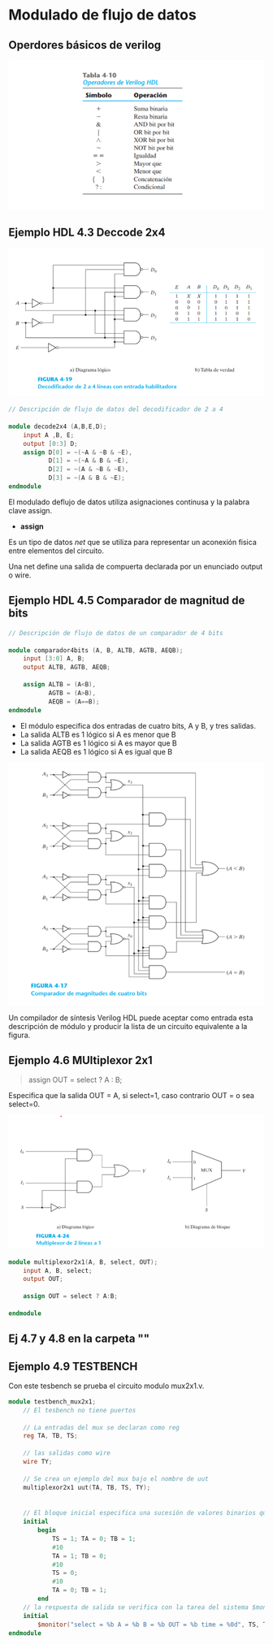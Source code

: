 # Modulado de flujo de datos

##  Operdores básicos de verilog

![Imagen](img/operadores_basicos.png)


## Ejemplo HDL 4.3 Deccode 2x4 
![Imagen](img/decode2x4.png)

~~~ verilog
// Descripción de flujo de datos del decodificador de 2 a 4

module decode2x4 (A,B,E,D);
    input A ,B, E;
    output [0:3] D;
    assign D[0] = ~(~A & ~B & ~E),
           D[1] = ~(~A & B & ~E),
           D[2] = ~(A & ~B & ~E),
           D[3] = ~(A & B & ~E);
endmodule
~~~

El modulado deflujo de datos utiliza asignaciones continusa y la palabra clave assign.

- **assign**

Es un tipo de datos *net* que se utiliza para representar un aconexión fisica entre elementos del circuito.

Una net define una salida de compuerta declarada por un enunciado output o wire.

## Ejemplo HDL 4.5 Comparador de magnitud de bits  

~~~ verilog
// Descripción de flujo de datos de un comparador de 4 bits

module comparador4bits (A, B, ALTB, AGTB, AEQB);
    input [3:0] A, B;
    output ALTB, AGTB, AEQB;
    
    assign ALTB = (A<B),
           AGTB = (A>B), 
           AEQB = (A==B);
endmodule
~~~

- El módulo especifica dos entradas de cuatro bits, A y B, y tres salidas.
- La salida ALTB es 1 lógico si A es menor que B
- La salida AGTB es 1 lógico si A es mayor que B 
- La salida AEQB  es 1 lógico si A es igual que B

![Imagen](img/comparador4bits.png)

Un compilador de síntesis Verilog HDL puede aceptar como entrada esta descripción de módulo y producir la lista de un circuito equivalente a la figura.

## Ejemplo 4.6 MUltiplexor 2x1

> assign OUT = select ? A : B;

Especifica que la salida OUT = A, si select=1, caso contrario OUT =  o sea select=0.

![img](img/mux2x1.png)

~~~ verilog
module multiplexor2x1(A, B, select, OUT);
    input A, B, select;
    output OUT;
    
    assign OUT = select ? A:B;
    
endmodule
~~~

## Ej 4.7 y 4.8 en la carpeta ""

## Ejemplo 4.9 TESTBENCH
Con este tesbench se prueba el circuito modulo mux2x1.v. 

~~~Verilog
module testbench_mux2x1;
    // El tesbench no tiene puertos
    
    // La entradas del mux se declaran como reg
    reg TA, TB, TS;

    // las salidas como wire
    wire TY;

    // Se crea un ejemplo del mux bajo el nombre de uut
    multiplexor2x1 uut(TA, TB, TS, TY);
    
    
    // El bloque inicial especifica una sucesión de valores binarios que se aplicarán durante la simulación
    initial
        begin   
            TS = 1; TA = 0; TB = 1;
            #10
            TA = 1; TB = 0;
            #10
            TS = 0;
            #10
            TA = 0; TB = 1;
        end 
    // la respuesta de salida se verifica con la tarea del sistema $monitor
    initial 
        $monitor("select = %b A = %b B = %b OUT = %b time = %0d", TS, TA, TB, TY, $time);
endmodule
~~~